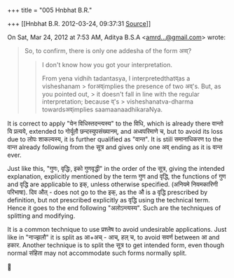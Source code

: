 +++
title = "005 Hnbhat B.R."

+++
[[Hnbhat B.R.	2012-03-24, 09:37:31 [Source](https://groups.google.com/g/samskrita/c/uhed6mnOk3c)]]



On Sat, Mar 24, 2012 at 7:53 AM, Aditya B.S.A \<[amrd...@gmail.com]()\> wrote:  

> So, to confirm, there is only one addesha of the form अव्व्? 
> > 
> >   
> > 
> > 
> > 
> > I don't know how you got your interpretation.  
> > 
> >   
> > 
> > 
> > 
> > From yena vidhih tadantasya, I interpretedthatव्as a visheshanam > forअव्implies the presence of two अव्'s. But, as you pointed out, > it doesn't fall in line with the regular interpretation; because व्'s > visheshanatva-dharma towardsअव्implies saamaanaadhikaraNya.
> > 
> > 
> >   
> > 
> > 

  

It is correct to apply "येन विधिस्तदन्त्यस्य" to the विधि, which is already there वान्तो यि प्रत्यये, extended to गोर्यूतौ छन्दस्युपसंख्यानम्, and अध्वपरिमाणे च, but to avoid its loss due to लोपः शाकल्यस्य, it is further qualified as "वान्त". It is still समानाधिकरण to the वान्त already following from the सूत्र and gives only one अव् ending as it is वान्त ever.

  

Just like this, "गुणः, वृद्धिः, इको गुणवृद्धी" in the order of the सूत्र, giving the intended explanation, explicitly mentioned by the term गुण and वृद्धि, the functions of गुण and वृद्धि are applicable to इक्, unless otherwise specified. (अनियमे नियमकारिणी परिभाषा). दिव औत् - does not go to the इक्, as the औ is a वृद्धि prescribed by definition, but not prescribed explicitly as वृद्धि using the technical term. Hence it goes to the end following "अलोऽन्त्यस्य". Such are the techniques of splitting and modifying.

  

It is a common technique to use प्रश्लेष to avoid undesirable applications. Just like in "नाज्झलौ" it is split as आ+अच् - आच्, हल् च, to avoid सवर्ण between आ and हकार. Another technique is to split the सूत्र to get intended form, even though normal संहिता may not accommodate such forms normally split.





